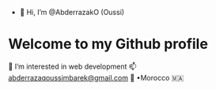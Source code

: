 - 👋 Hi, I’m @AbderrazakO (Oussi)

# Welcome to my Github profile

👀 I’m interested in web development 
📫 abderrazaqoussimbarek@gmail.com
📍 •Morocco 🇲🇦

